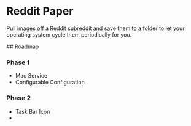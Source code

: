 # Reddit Paper

Pull images off a Reddit subreddit and save them to a folder to let your operating system cycle them periodically for you.

## Roadmap

### Phase 1

- Mac Service
- Configurable Configuration

### Phase 2

- Task Bar Icon
- 